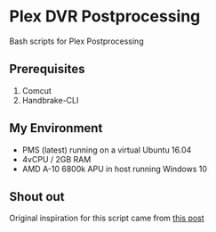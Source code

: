 # Plex DVR Postprocessing
Bash scripts for Plex Postprocessing

## Prerequisites
1. Comcut
2. Handbrake-CLI

## My Environment
* PMS (latest) running on a virtual Ubuntu 16.04
* 4vCPU / 2GB RAM
* AMD A-10 6800k APU in host running Windows 10

## Shout out
Original inspiration for this script came from [this post](http://forums.plex.tv/discussion/280289/plexdvr-post-processing-script-comcut-ccextractor-and-ffmpeg#latest)

